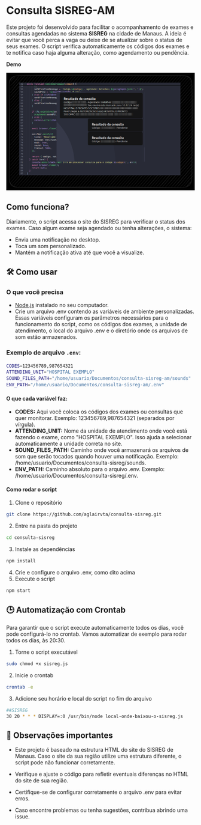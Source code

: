 # Consulta SISREG-AM

Este projeto foi desenvolvido para facilitar o acompanhamento de exames e consultas agendadas no sistema **SISREG** na cidade de Manaus. A ideia é evitar que você perca a vaga ou deixe de se atualizar sobre o status de seus exames. O script verifica automaticamente os códigos dos exames e te notifica caso haja alguma alteração, como agendamento ou pendência.

**Demo**

![Demonstração](./demo/demo.png)

## Como funciona?

Diariamente, o script acessa o site do SISREG para verificar o status dos exames. Caso algum exame seja agendado ou tenha alterações, o sistema:

- Envia uma notificação no desktop.
- Toca um som personalizado.
- Mantém a notificação ativa até que você a visualize.

## 🛠 Como usar

### O que você precisa

- [Node.js](https://nodejs.org) instalado no seu computador.
- Crie um arquivo .env contendo as variáveis de ambiente personalizadas. Essas variáveis configuram os parâmetros necessários para o funcionamento do script, como os códigos dos exames, a unidade de atendimento, o local do arquivo .env e o diretório onde os arquivos de som estão armazenados.

### Exemplo de arquivo `.env`:

```bash
CODES=123456789,987654321
ATTENDING_UNIT="HOSPITAL EXEMPLO"
SOUND_FILES_PATH="/home/usuario/Documentos/consulta-sisreg-am/sounds"
ENV_PATH="/home/usuario/Documentos/consulta-sisreg-am/.env"
```

#### O que cada variável faz:

- **CODES:** Aqui você coloca os códigos dos exames ou consultas que quer monitorar. Exemplo: 123456789,987654321 (separados por vírgula).
- **ATTENDING_UNIT:** Nome da unidade de atendimento onde você está fazendo o exame, como "HOSPITAL EXEMPLO". Isso ajuda a selecionar automaticamente a unidade correta no site.
- **SOUND_FILES_PATH:** Caminho onde você armazenará os arquivos de som que serão tocados quando houver uma notificação. Exemplo: /home/usuario/Documentos/consulta-sisreg/sounds.
- **ENV_PATH:** Caminho absoluto para o arquivo .env. Exemplo: /home/usuario/Documentos/consulta-sisreg/.env.

#### Como rodar o script

1. Clone o repositório
```bash
git clone https://github.com/aglairvta/consulta-sisreg.git
```
2. Entre na pasta do projeto
```bash
cd consulta-sisreg
```
3. Instale as dependências
```bash
npm install
```
4. Crie e configure o arquivo .env, como dito acima
5. Execute o script
```bash
npm start
```

## 🕒 Automatização com Crontab

Para garantir que o script execute automaticamente todos os dias, você pode configurá-lo no crontab. Vamos automatizar de exemplo para rodar todos os dias, às 20:30.

1. Torne o script executável
```bash
sudo chmod +x sisreg.js
```
2. Inicie o crontab
```bash
crontab -e
```
3. Adicione seu horário e local do script no fim do arquivo
```bash
##SISREG
30 20 * * * DISPLAY=:0 /usr/bin/node local-onde-baixou-o-sisreg.js
```

 
## 📌 Observações importantes
    
- Este projeto é baseado na estrutura HTML do site do SISREG de Manaus. Caso o site da sua região utilize uma estrutura diferente, o script pode não funcionar corretamente.

- Verifique e ajuste o código para refletir eventuais diferenças no HTML do site de sua região.

- Certifique-se de configurar corretamente o arquivo .env para evitar erros.

- Caso encontre problemas ou tenha sugestões, contribua abrindo uma issue.